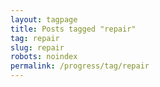 ```yaml
---
layout: tagpage
title: Posts tagged "repair"
tag: repair
slug: repair
robots: noindex
permalink: /progress/tag/repair
---
```

